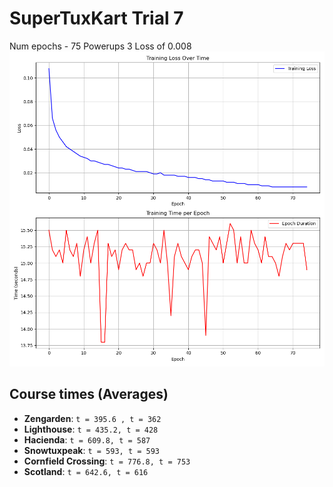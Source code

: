 # SuperTuxKart Trial 7

Num epochs - 75
Powerups 3
Loss of 0.008
![alt text](<training_metrics (16)-1.png>)

## Course times (Averages)
- **Zengarden**: `t = 395.6 , t = 362`  
- **Lighthouse**: `t = 435.2, t = 428`  
- **Hacienda**: `t = 609.8, t = 587`  
- **Snowtuxpeak**: `t = 593, t = 593`  
- **Cornfield Crossing**: `t = 776.8, t = 753`  
- **Scotland**: `t = 642.6, t = 616`  

